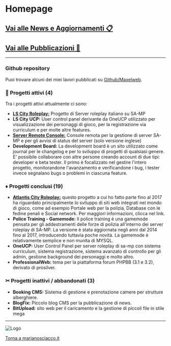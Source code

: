 # Homepage

## [Vai alle News e Aggiornamenti 📋](news)
## [Vai alle Pubblicazioni 📜](publications)

---

### Github repository

Puoi trovare alcuni dei miei lavori pubblicati su [Github/Maxelweb](https://github.com/Maxelweb/).


### 📍 Progetti attivi (4)

Tra i progetti attivi attualmente ci sono:

- **[LS City Roleplay:](https://lscity.org)** Progetto di Server roleplay italiano su SA-MP
- **LS City UCP:** User control panel derivante da OneUCP utilizzato per visualizzazione dei personaggi
di gioco, per la registrazione via curriculum e per molte altre features.
- **[Server Remote Console:](https://src.debug.ovh)** Console remota per la gestione di server SA-MP e per gli avvisi di status del server (solo versione inglese)
- **Development Board:** La development board è un sito utilizzato come journal per le changelog e per lo sviluppo di progetti di qualsiasi genere. E' possibile collaborare con altre persone creando account di due tipi: developer e beta tester. Il primo è focalizzato nel gestire l'intero progetto, monitorandone l'avanzamento e verificandone i bug, i tester invece segnalano bugs o problemi in ciascuna feature.


### ♦ Progetti conclusi (19)

- **[Atlantis City Roleplay:](acrp)** questo progetto a cui ho fatto parte fino al 2017 ha riguardato principalmente lo sviluppo di siti web integrati nel mondo di gioco, come ad esempio Portale web per la polizia, Database con le fedine penali e Social network. Per maggiori informazioni, clicca nel link.
- **Police Training - Gamemode:** Il police training è una gamemode pensata per gli addestramenti
delle forze di polizia all'interno dei server roleplay di SA-MP. La versione è stata aggiornata negli anni dal 2014 fino al 2017, introducendo tuttavia poche novità. La gamemode è relativamente semplice e non munita di MYSQL. 
- **OneUCP:** User Control Panel per server roleplay di sa-mp con sistema curriculum, sistema registrazione,
sistema avanzato di controllo per gli admin, gestione background dei personaggi e molto altro.
- **ProfessionalWeb:** tema per la piattaforma forum PHPBB (3.1 e 3.2), derivato di prosilver.

### ✂ Progetti inattivi / abbandonati (3)

- **Booking CMS:** Sistema di gestione e prenotazione camere per strutture alberghiere.
- **BlogFix:** Piccolo blog CMS per la pubblicazione di news.
- **BitUpload:** sito web per il caricamento e la gestione di piccoli file in stile mega

---


![Logo](https://marianosciacco.it/images/favicon.png) 

[Torna a marianosciacco.it](https://marianosciacco.it)